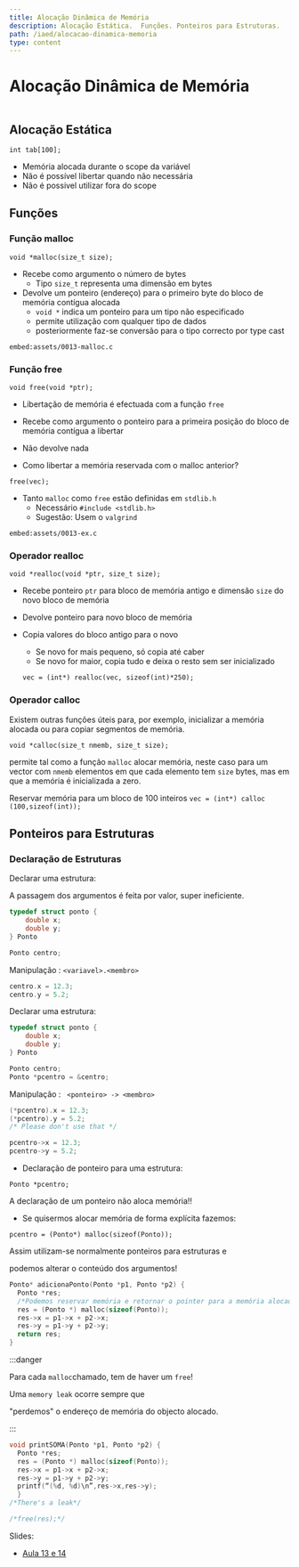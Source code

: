 ```yaml
---
title: Alocação Dinâmica de Memória
description: Alocação Estática.  Funções. Ponteiros para Estruturas.
path: /iaed/alocacao-dinamica-memoria
type: content
---
```


# Alocação Dinâmica de Memória

```toc

```

## Alocação Estática

`int tab[100];`

- Memória alocada durante o scope da variável
- Não é possível libertar quando não necessária
- Não é possivel utilizar fora do scope

## Funções

### Função malloc

`void *malloc(size_t size);`

- Recebe como argumento o número de bytes
  - Tipo `size_t` representa uma dimensão em bytes
- Devolve um ponteiro (endereço) para o primeiro byte do
  bloco de memória contígua alocada
  - `void *` indica um ponteiro para um tipo não especificado
  - permite utilização com qualquer tipo de dados
  - posteriormente faz-se conversão para o tipo correcto por type cast

`embed:assets/0013-malloc.c`

### Função free

`void free(void *ptr);`

- Libertação de memória é efectuada com a função `free`

- Recebe como argumento o ponteiro para a primeira
  posição do bloco de memória contígua a libertar

- Não devolve nada
- Como libertar a memória reservada com o malloc anterior?

`free(vec);`

- Tanto `malloc` como `free` estão definidas em `stdlib.h`
  - Necessário `#include <stdlib.h>`
  - Sugestão: Usem o `valgrind`

`embed:assets/0013-ex.c`

### Operador realloc

`void *realloc(void *ptr, size_t size);`

- Recebe ponteiro `ptr` para bloco de memória antigo e
  dimensão `size` do novo bloco de memória
- Devolve ponteiro para novo bloco de memória
- Copia valores do bloco antigo para o novo

  - Se novo for mais pequeno, só copia até caber
  - Se novo for maior, copia tudo e deixa o resto sem ser inicializado

  `vec = (int*) realloc(vec, sizeof(int)*250);`

### Operador calloc

Existem outras funções úteis para, por exemplo, inicializar a
memória alocada ou para copiar segmentos de memória.

`void *calloc(size_t nmemb, size_t size);`

permite tal como a função `malloc` alocar memória, neste caso
para um vector com `nmemb` elementos em que cada elemento
tem `size` bytes, mas em que a memória é inicializada a zero.

Reservar memória para um bloco de 100 inteiros
`vec = (int*) calloc (100,sizeof(int));`

## Ponteiros para Estruturas

### Declaração de Estruturas

Declarar uma estrutura:

A passagem dos argumentos é feita por valor, super ineficiente.

```c
typedef struct ponto {
    double x;
    double y;
} Ponto

Ponto centro;
```

Manipulação : `<variavel>.<membro>`

```c
centro.x = 12.3;
centro.y = 5.2;
```

Declarar uma estrutura:

```c
typedef struct ponto {
    double x;
    double y;
} Ponto

Ponto centro;
Ponto *pcentro = &centro;
```

Manipulação : ` <ponteiro> -> <membro>`

```c
(*pcentro).x = 12.3;
(*pcentro).y = 5.2;
/* Please don't use that */

pcentro->x = 12.3;
pcentro->y = 5.2;
```

- Declaração de ponteiro para uma estrutura:

`Ponto *pcentro;`

A declaração de um ponteiro não aloca memória!!

- Se quisermos alocar memória de forma explícita fazemos:

`pcentro = (Ponto*) malloc(sizeof(Ponto));`

Assim utilizam-se normalmente ponteiros para estruturas e

podemos alterar o conteúdo dos argumentos!

```c
Ponto* adicionaPonto(Ponto *p1, Ponto *p2) {
  Ponto *res;
  /*Podemos reservar memória e retornar o pointer para a memória alocada*/
  res = (Ponto *) malloc(sizeof(Ponto));
  res->x = p1->x + p2->x;
  res->y = p1->y + p2->y;
  return res;
}
```

:::danger

Para cada `malloc`chamado, tem de haver um `free`!

Uma `memory leak` ocorre sempre que

"perdemos" o endereço de memória do objecto alocado.

:::

```c
void printSOMA(Ponto *p1, Ponto *p2) {
  Ponto *res;
  res = (Ponto *) malloc(sizeof(Ponto));
  res->x = p1->x + p2->x;
  res->y = p1->y + p2->y;
  printf(“(%d, %d)\n”,res->x,res->y);
  }
/*There's a leak*/

/*free(res);*/
```

Slides:

- [Aula 13 e 14](https://drive.google.com/file/d/137ZAjkoTU1szCtrUdAFA_RWTyJjLi_1S/view?usp=sharing)
